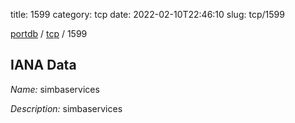 title: 1599
category: tcp
date: 2022-02-10T22:46:10
slug: tcp/1599

[portdb](/) / [tcp](/category/tcp.html) / 1599


## IANA Data

_Name:_ simbaservices

_Description:_ simbaservices

